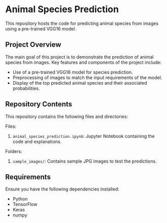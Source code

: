 # Animal Species Prediction

This repository hosts the code for predicting animal species from images using a pre-trained VGG16 model.

## Project Overview

The main goal of this project is to demonstrate the prediction of animal species from images. Key features and components of the project include:

- Use of a pre-trained VGG16 model for species prediction.
- Preprocessing of images to match the input requirements of the model.
- Display of the top predicted animal species and their associated probabilities.

## Repository Contents

This repository contains the following files and directories:

Files:
1. `animal_species_prediction.ipynb`: Jupyter Notebook containing the code and explanations.

Folders:
1. `sample_images/`: Contains sample JPG images to test the predictions.

## Requirements

Ensure you have the following dependencies installed:

- Python
- TensorFlow
- Keras
- numpy

